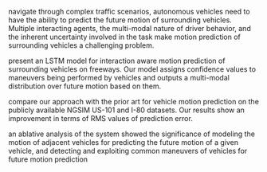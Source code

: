 navigate through complex traffic scenarios, autonomous vehicles need to have the ability to predict the future motion of surrounding vehicles. Multiple interacting agents, the multi-modal nature of driver behavior, and the inherent uncertainty involved in the task make motion prediction of surrounding vehicles a challenging problem.

present an LSTM model for interaction aware motion prediction of surrounding vehicles on freeways. Our model assigns confidence values to maneuvers being performed by vehicles and outputs a multi-modal distribution over future motion based on them.

compare our approach with the prior art for vehicle motion prediction on the publicly available NGSIM US-101 and I-80 datasets. Our results show an improvement in terms of RMS values of prediction error.

an ablative analysis of the system showed the significance of modeling the motion of adjacent vehicles for predicting the future motion of a given vehicle, and detecting and exploiting common maneuvers of vehicles for future motion prediction
